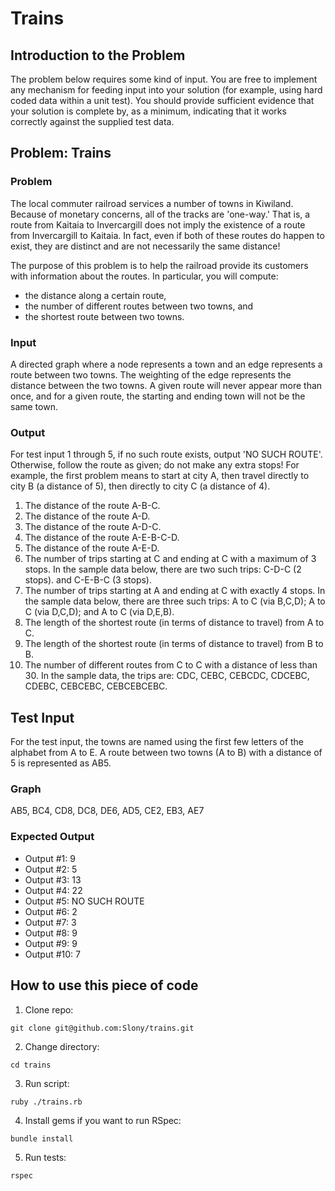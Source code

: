 Trains
======

## Introduction to the Problem

The problem below requires some kind of input. You are free to implement
any mechanism for feeding input into your solution (for example, using hard
coded data within a unit test).  You should provide sufficient evidence
that your solution is complete by, as a minimum, indicating that it works
correctly against the supplied test data.


## Problem:  Trains

### Problem

The local commuter railroad services a number of towns in
Kiwiland.  Because of monetary concerns, all of the tracks are 'one-way.'
That is, a route from Kaitaia to Invercargill does not imply the existence
of a route from Invercargill to Kaitaia.  In fact, even if both of these
routes do happen to exist, they are distinct and are not necessarily the
same distance!

The purpose of this problem is to help the railroad provide its customers
with information about the routes.  In particular, you will compute:

- the distance along a certain route,
- the number of different routes between two towns, and
- the shortest route between two towns.

### Input

A directed graph where a node represents a town and an edge
represents a route between two towns.  The weighting of the edge represents
the distance between the two towns.  A given route will never appear more
than once, and for a given route, the starting and ending town will not be
the same town.

### Output
For test input 1 through 5, if no such route exists, output 'NO
SUCH ROUTE'.  Otherwise, follow the route as given; do not make any extra
stops!  For example, the first problem means to start at city A, then
travel directly to city B (a distance of 5), then directly to city C (a
distance of 4).

1.  The distance of the route A-B-C.
2.  The distance of the route A-D.
3.  The distance of the route A-D-C.
4.  The distance of the route A-E-B-C-D.
5.  The distance of the route A-E-D.
6.  The number of trips starting at C and ending at C with a maximum of 3
    stops.  In the sample data below, there are two such trips: C-D-C (2
    stops). and C-E-B-C (3 stops).
7.  The number of trips starting at A and ending at C with exactly 4 stops.
    In the sample data below, there are three such trips: A to C (via B,C,D); A
    to C (via D,C,D); and A to C (via D,E,B).
8.  The length of the shortest route (in terms of distance to travel) from A
    to C.
9.  The length of the shortest route (in terms of distance to travel) from B
    to B.
10. The number of different routes from C to C with a distance of less than 30.
    In the sample data, the trips are: CDC, CEBC, CEBCDC, CDCEBC, CDEBC,
    CEBCEBC, CEBCEBCEBC.

## Test Input

For the test input, the towns are named using the first few letters of the
alphabet from A to E.  A route between two towns (A to B) with a distance
of 5 is represented as AB5.

### Graph

AB5, BC4, CD8, DC8, DE6, AD5, CE2, EB3, AE7

### Expected Output

- Output #1: 9
- Output #2: 5
- Output #3: 13
- Output #4: 22
- Output #5: NO SUCH ROUTE
- Output #6: 2
- Output #7: 3
- Output #8: 9
- Output #9: 9
- Output #10: 7

## How to use this piece of code

1. Clone repo:
  
  `git clone git@github.com:Slony/trains.git`
  
2. Change directory:
  
  `cd trains`
  
3. Run script:
  
  `ruby ./trains.rb`
  
4. Install gems if you want to run RSpec:
  
  `bundle install`
  
5. Run tests:
  
  `rspec`
